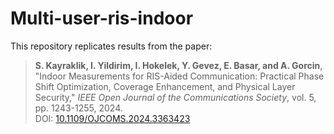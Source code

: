 # Multi-user-ris-indoor

This repository replicates results from the paper:

> **S. Kayraklik, I. Yildirim, I. Hokelek, Y. Gevez, E. Basar, and A. Gorcin**, "Indoor Measurements for RIS-Aided Communication: Practical Phase Shift Optimization, Coverage Enhancement, and Physical Layer Security," *IEEE Open Journal of the Communications Society*, vol. 5, pp. 1243-1255, 2024.  
> DOI: [10.1109/OJCOMS.2024.3363423](https://doi.org/10.1109/OJCOMS.2024.3363423)
